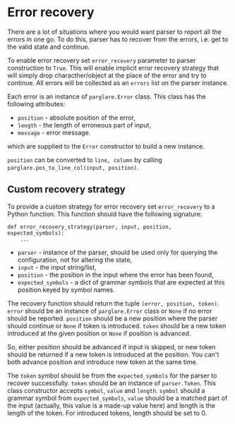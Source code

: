 # Error recovery

There are a lot of situations where you would want parser to report all the
errors in one go. To do this, parser has to recover from the errors, i.e. get to
the valid state and continue.

To enable error recovery set `error_recovery` parameter to parser construction
to `True`. This will enable implicit error recovery strategy that will simply
drop characther/object at the place of the error and try to continue. All errors
will be collected as an `errors` list on the parser instance.

Each error is an instance of `parglare.Error` class. This class has the
following attributes:

- `position` - absolute position of the error,
- `length` - the length of erroneous part of input,
- `message` - error message.

which are supplied to the `Error` constructor to build a new instance.

`position` can be converted to `line, column` by calling
`parglare.pos_to_line_col(input, position)`.


## Custom recovery strategy

To provide a custom strategy for error recovery set `error_recovery` to a Python
function. This function should have the following signature:

    def error_recovery_strategy(parser, input, position, expected_symbols):
        ...


- `parser` - instance of the parser, should be used only for querying the
   configuration, not for altering the state,
- `input` - the input string/list,
- `position` - the position in the input where the error has been found,
- `expected_symbols` - a dict of grammar symbols that are expected at this
   position keyed by symbol names.

The recovery function should return the tuple `(error, position, token)`.
`error` should be an instance of `parglare.Error` class or `None` if no error
should be reported. `position` should be a new position where the parser should
continue or `None` if token is introduced. `token` should be a new token
introduced at the given position or `None` if position is advanced.

So, either position should be advanced if input is skipped, or new token should
be returned if a new token is introduced at the position. You can't both
advance position and introduce new token at the same time.

The `token` symbol should be from the `expected_symbols` for the parser to
recover successfully. `token` should be an instance of `parser.Token`. This
class constructor accepts `symbol`, `value` and `length`. `symbol` should a
grammar symbol from `expected_symbols`, `value` should be a matched part of
the input (actually, this value is a made-up value here) and length is the
length of the token. For introduced tokens, length should be set to 0.
